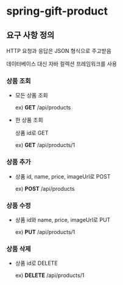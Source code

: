 # spring-gift-product

## 요구 사항 정의

HTTP 요청과 응답은 JSON 형식으로 주고받음

데이터베이스 대신 자바 컬렉션 프레임워크를 사용

### 상품 조회

- 모든 상품 조회
    
    ex) **GET** /api/products

- 한 상품 조회

    상품 id로 GET
    
    ex) **GET** /api/products/1
    

### 상품 추가

- 상품 id, name, price, imageUrl로 POST
    
    ex) **POST** /api/products
    

### 상품 수정

- 상품 id와 name, price, imageUrl로 PUT
    
    ex) **PUT** /api/products/1
    

### 상품 삭제

- 상품 id로 DELETE

    ex) **DELETE** /api/products/1